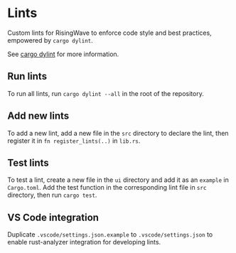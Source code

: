 # Lints

Custom lints for RisingWave to enforce code style and best practices, empowered by `cargo dylint`.

See [cargo dylint](https://github.com/trailofbits/dylint) for more information.

## Run lints

To run all lints, run `cargo dylint --all` in the root of the repository.

## Add new lints

To add a new lint, add a new file in the `src` directory to declare the lint, then register it in `fn register_lints(..)` in `lib.rs`.

## Test lints

To test a lint, create a new file in the `ui` directory and add it as an `example` in `Cargo.toml`. Add the test function in the corresponding lint file in `src` directory, then run `cargo test`.

## VS Code integration

Duplicate `.vscode/settings.json.example` to `.vscode/settings.json` to enable rust-analyzer integration for developing lints.
